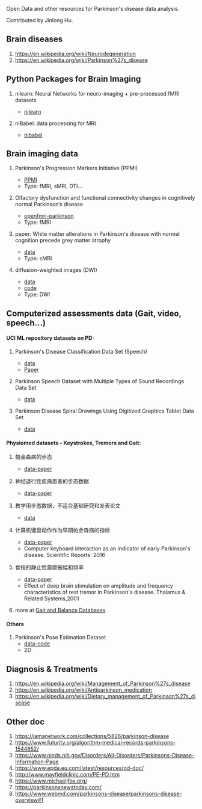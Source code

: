 Open Data and other resources for Parkinson's disease data analysis.

Contributed by Jinlong Hu.

## Brain diseases
1. https://en.wikipedia.org/wiki/Neurodegeneration
1. https://en.wikipedia.org/wiki/Parkinson%27s_disease


## Python Packages for Brain Imaging
1. nilearn: Neural Networks for neuro-imaging + pre-processed fMRI datasets 
   - [nilearn](https://nilearn.github.io/introduction.html)
   
1. niBabel: data processing for MRI
   - [nibabel](http://nipy.org/nibabel/gettingstarted.html)

## Brain imaging data
1. Parkinson's Progression Markers Initiative (PPMI)
   - [PPMI](https://www.ppmi-info.org/)
   - Type: fMRI, sMRI, DTI...

1. Olfactory dysfunction and functional connectivity changes in cognitively normal Parkinson’s disease
   - [openfmri-parkinson](https://www.openfmri.org/dataset/ds000245/)
   - Type: fMRI  

1. paper: White matter alterations in Parkinson's disease with normal cognition precede grey matter atrophy
   - [data](https://datadryad.org/resource/doi:10.5061/dryad.b4q8k)
   - Type: sMRI

1. diffusion-weighted images (DWI)
   - [data](https://www.nitrc.org/projects/parktdi/)
   - [code](https://github.com/CyclotronResearchCentre/parktdi_scripts)
   - Type: DWI


## Computerized assessments data (Gait, video, speech...)

#### UCI ML repository datasets on PD:
1. Parkinson's Disease Classification Data Set (Speech)
   - [data](https://archive.ics.uci.edu/ml/datasets/Parkinson%27s+Disease+Classification)
   - [Paper](https://www.sciencedirect.com/science/article/pii/S1568494618305799?via%3Dihub)

1. Parkinson Speech Dataset with Multiple Types of Sound Recordings Data Set 
   - [data](https://archive.ics.uci.edu/ml/datasets/Parkinson+Speech+Dataset+with++Multiple+Types+of+Sound+Recordings) 
   
1. Parkinson Disease Spiral Drawings Using Digitized Graphics Tablet Data Set 
   - [data](https://archive.ics.uci.edu/ml/datasets/Parkinson+Disease+Spiral+Drawings+Using+Digitized+Graphics+Tablet)

#### Physiomed datasets - Keystrokes, Tremors and Gait:
1. 帕金森病的步态
   - [data-paper](https://physionet.org/pn3/gaitpdb/)
   
1. 神经退行性疾病患者的步态数据
   - [data-paper](https://physionet.org/physiobank/database/gaitndd/)
   
1. 教学用步态数据，不适合基础研究和发表论文
   - [data](https://physionet.org/physiobank/database/gaitdb/)
   
1. 计算机键盘动作作为早期帕金森病的指标
   - [data-paper](https://physionet.org/physiobank/database/nqmitcsxpd/)
   - Computer keyboard interaction as an indicator of early Parkinson's disease. Scientific Reports: 2016
   
1. 食指的静止性震颤振幅和频率
   - [data-paper](https://physionet.org/physiobank/database/tremordb/)
   - Effect of deep brain stimulation on amplitude and frequency characteristics of rest tremor in Parkinson's disease. Thalamus & Related Systems,2001
   
1. more at [Gait and Balance Databases](https://physionet.org/physiobank/database/)


#### Others

1. Parkinson's Pose Estimation Dataset
   - [data-code](https://github.com/limi44/Parkinson-s-Pose-Estimation-Dataset)
   - 2D

 
  
## Diagnosis & Treatments
1. https://en.wikipedia.org/wiki/Management_of_Parkinson%27s_disease 
1. https://en.wikipedia.org/wiki/Antiparkinson_medication 
1. https://en.wikipedia.org/wiki/Dietary_management_of_Parkinson%27s_disease

## Other doc
1. https://jamanetwork.com/collections/5826/parkinson-disease
1. https://www.futurity.org/algorithm-medical-records-parkinsons-1544852/
1. https://www.ninds.nih.gov/Disorders/All-Disorders/Parkinsons-Disease-Information-Page
1. https://www.epda.eu.com/latest/resources/pd-doc/
1. http://www.mayfieldclinic.com/PE-PD.htm
1. https://www.michaeljfox.org/
1. https://parkinsonsnewstoday.com/
1. https://www.webmd.com/parkinsons-disease/parkinsons-disease-overview#1

